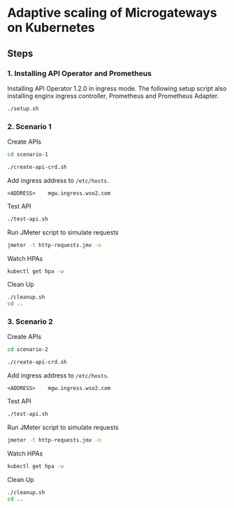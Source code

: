 # Adaptive scaling of Microgateways on Kubernetes

## Steps

### 1. Installing API Operator and Prometheus

Installing API Operator 1.2.0 in ingress mode. The following setup script also installing enginx ingress controller,
Prometheus and Prometheus Adapter.

```sh
./setup.sh
```

### 2. Scenario 1

Create APIs
```sh
cd scenario-1

./create-api-crd.sh
```

Add ingress address to `/etc/hosts`.
```
<ADDRESS>    mgw.ingress.wso2.com
```

Test API
```sh
./test-api.sh
```

Run JMeter script to simulate requests
```sh
jmeter -t http-requests.jmx -n
```

Watch HPAs
```sh
kubectl get hpa -w
```

Clean Up
```sh
./cleanup.sh
cd ..
```

### 3. Scenario 2

Create APIs
```sh
cd scenario-2

./create-api-crd.sh
```

Add ingress address to `/etc/hosts`.
```
<ADDRESS>    mgw.ingress.wso2.com
```

Test API
```sh
./test-api.sh
```

Run JMeter script to simulate requests
```sh
jmeter -t http-requests.jmx -n
```

Watch HPAs
```sh
kubectl get hpa -w
```

Clean Up
```sh
./cleanup.sh
cd ..
```
